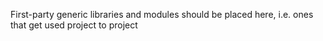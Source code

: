First-party generic libraries and modules should be placed here, i.e. ones that get used project to project